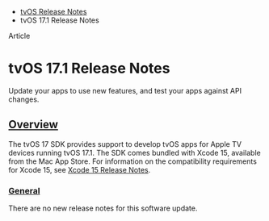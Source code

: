 - [tvOS Release Notes](https://developer.apple.com/documentation/tvos-release-notes)
- tvOS 17.1 Release Notes

Article

# tvOS 17.1 Release Notes

Update your apps to use new features, and test your apps against API changes.

## [Overview](https://developer.apple.com/documentation/tvos-release-notes/tvos-17_1-release-notes#Overview)

The tvOS 17 SDK provides support to develop tvOS apps for Apple TV devices running tvOS 17.1. The SDK comes bundled with Xcode 15, available from the Mac App Store. For information on the compatibility requirements for Xcode 15, see [Xcode 15 Release Notes](https://developer.apple.com/documentation/Xcode-Release-Notes/xcode-15-release-notes).

### [General](https://developer.apple.com/documentation/tvos-release-notes/tvos-17_1-release-notes#General)

There are no new release notes for this software update.

